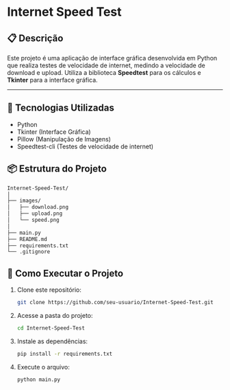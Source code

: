 # Internet Speed Test

## 📋 Descrição

Este projeto é uma aplicação de interface gráfica desenvolvida em Python que realiza testes de velocidade de internet, medindo a velocidade de download e upload. Utiliza a biblioteca **Speedtest** para os cálculos e **Tkinter** para a interface gráfica.

---

## 🚀 Tecnologias Utilizadas

- Python
- Tkinter (Interface Gráfica)
- Pillow (Manipulação de Imagens)
- Speedtest-cli (Testes de velocidade de internet)


## 📦 Estrutura do Projeto

```bash
Internet-Speed-Test/
│
├── images/
│   ├── download.png
│   ├── upload.png
│   └── speed.png
│
├── main.py
├── README.md
├── requirements.txt
└── .gitignore
```

## 📂 Como Executar o Projeto

1. Clone este repositório:
   ```bash
   git clone https://github.com/seu-usuario/Internet-Speed-Test.git
   
2. Acesse a pasta do projeto:
   ```bash
   cd Internet-Speed-Test

3. Instale as dependências:
   ```bash
   pip install -r requirements.txt
   
4. Execute o arquivo:
   ```bash
   python main.py
   ```
